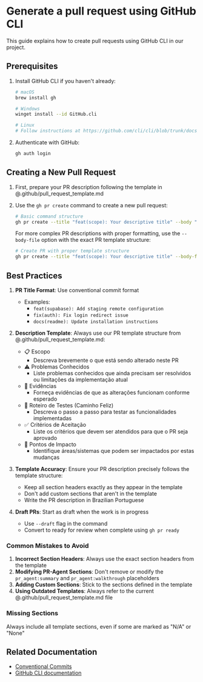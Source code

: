 # Generate a pull request using GitHub CLI

This guide explains how to create pull requests using GitHub CLI in our project.

## Prerequisites

1. Install GitHub CLI if you haven't already:

   ```bash
   # macOS
   brew install gh

   # Windows
   winget install --id GitHub.cli

   # Linux
   # Follow instructions at https://github.com/cli/cli/blob/trunk/docs/install_linux.md
   ```

2. Authenticate with GitHub:
   ```bash
   gh auth login
   ```

## Creating a New Pull Request

1. First, prepare your PR description following the template in @.github/pull_request_template.md

2. Use the `gh pr create` command to create a new pull request:

   ```bash
   # Basic command structure
   gh pr create --title "feat(scope): Your descriptive title" --body "Your PR description" --base main --assignee @me --reviewer tchiteu,rayllandersotero,AbraoDaniel,edufigueiropx,Radke-PX,gustavoittner --draft
   ```

   For more complex PR descriptions with proper formatting, use the `--body-file` option with the exact PR template structure:

   ```bash
   # Create PR with proper template structure
   gh pr create --title "feat(scope): Your descriptive title" --body-file <(echo -e "## Issue\n\n- resolve:\n\n## Why is this change needed?\nYour description here.\n\n## What would you like reviewers to focus on?\n- Point 1\n- Point 2\n\n## Testing Verification\nHow you tested these changes.\n\n## What was done\npr_agent:summary\n\n## Detailed Changes\npr_agent:walkthrough\n\n## Additional Notes\nAny additional notes.") --base main --assignee @me --reviewer tchiteu,rayllandersotero,AbraoDaniel,edufigueiropx,Radke-PX,gustavoittner --draft
   ```

## Best Practices

1. **PR Title Format**: Use conventional commit format
   - Examples:
     - `feat(supabase): Add staging remote configuration`
     - `fix(auth): Fix login redirect issue`
     - `docs(readme): Update installation instructions`

2. **Description Template**: Always use our PR template structure from @.github/pull_request_template.md:
   - 📋 Escopo
     - Descreva brevemente o que está sendo alterado neste PR
   - ⚠️ Problemas Conhecidos
     - Liste problemas conhecidos que ainda precisam ser resolvidos ou limitações da implementação atual
   - 📸 Evidências
     - Forneça evidências de que as alterações funcionam conforme esperado
   - 🧪 Roteiro de Testes (Caminho Feliz)
     - Descreva o passo a passo para testar as funcionalidades implementadas
   - ✅ Critérios de Aceitação
     - Liste os critérios que devem ser atendidos para que o PR seja aprovado
   - 🎯 Pontos de Impacto
     - Identifique áreas/sistemas que podem ser impactados por estas mudanças

3. **Template Accuracy**: Ensure your PR description precisely follows the template structure:
   - Keep all section headers exactly as they appear in the template
   - Don't add custom sections that aren't in the template
   - Write the PR description in Brazilian Portuguese

4. **Draft PRs**: Start as draft when the work is in progress
   - Use `--draft` flag in the command
   - Convert to ready for review when complete using `gh pr ready`

### Common Mistakes to Avoid

1. **Incorrect Section Headers**: Always use the exact section headers from the template
2. **Modifying PR-Agent Sections**: Don't remove or modify the `pr_agent:summary` and `pr_agent:walkthrough` placeholders
3. **Adding Custom Sections**: Stick to the sections defined in the template
4. **Using Outdated Templates**: Always refer to the current @.github/pull_request_template.md file

### Missing Sections

Always include all template sections, even if some are marked as "N/A" or "None"

## Related Documentation

- [Conventional Commits](https://www.conventionalcommits.org/)
- [GitHub CLI documentation](https://cli.github.com/manual/)
